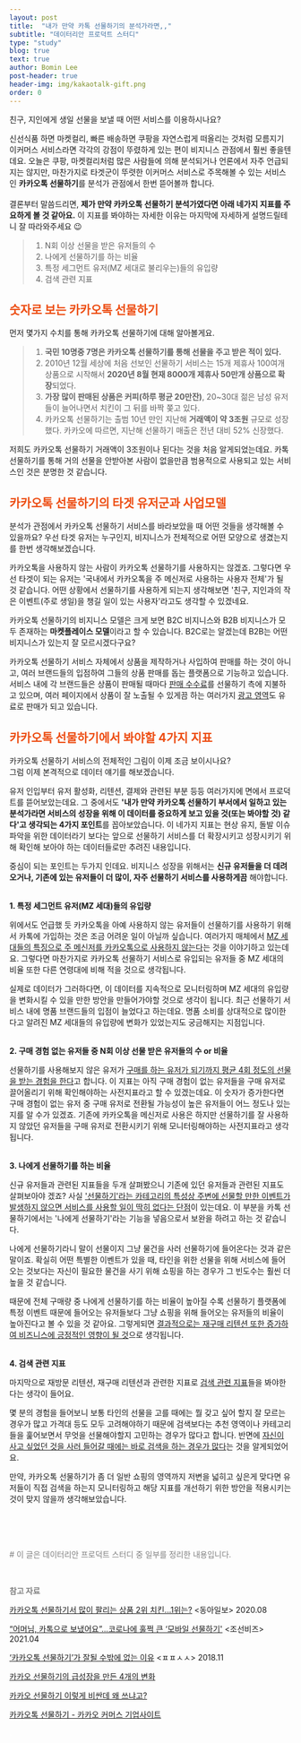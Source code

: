 ```yaml
---
layout: post
title:  "내가 만약 카톡 선물하기의 분석가라면,,"
subtitle: "데이터리안 프로덕트 스터디"
type: "study"
blog: true
text: true
author: Bomin Lee
post-header: true
header-img: img/kakaotalk-gift.png
order: 0
---
```

친구, 지인에게 생일 선물을 보낼 때 어떤 서비스를 이용하시나요?

신선식품 하면 마켓컬리, 빠른 배송하면 쿠팡을 자연스럽게 떠올리는 것처럼 모름지기 이커머스 서비스라면 각각의 강점이 뚜렸하게 있는 편이 비지니스 관점에서 훨씬 좋을텐데요. 오늘은 쿠팡, 마켓컬리처럼 많은 사람들에 의해 분석되거나 언론에서 자주 언급되지는 않지만, 마찬가지로 타겟군이 뚜렷한 이커머스 서비스로 주목해볼 수 있는 서비스인 **카카오톡 선물하기**를 분석가 관점에서 한번 뜯어볼까 합니다.  
<span style="color:white">.</span>  
결론부터 말씀드리면, **제가 만약 카카오톡 선물하기 분석가였다면 아래 네가지 지표를 주요하게 볼 것 같아요.** 이 지표를 봐야하는 자세한 이유는 마지막에 자세하게 설명드릴테니 잘 따라와주세요 😉    
  
> 1. N회 이상 선물을 받은 유저들의 수
> 2. 나에게 선물하기를 하는 비율
> 3. 특정 세그먼트 유저(MZ 세대로 불리우는)들의 유입량
> 4. 검색 관련 지표  
  

## <span style="color:#ed4e14">숫자로 보는 카카오톡 선물하기</span>

먼저 몇가지 수치를 통해 카카오톡 선물하기에 대해 알아볼게요.

> 1. **국민 10명중 7명은 카카오톡 선물하기를 통해 선물을 주고 받은 적이 있다.**
> 2. 2010년 12월 세상에 처음 선보인 선물하기 서비스는 15개 제휴사 100여개 상품으로 시작해서 **2020년 8월 현재 8000개 제휴사 50만개 상품으로 확장**되었다.
> 3. **가장 많이 판매된 상품은 커피(하루 평균 20만잔)**, 20~30대 젊은 남성 유저들이 늘어나면서 치킨이 그 뒤를 바짝 쫒고 있다.
> 4. 카카오톡 선물하기는 출범 10년 만인 지난해 **거래액이 약 3조원** 규모로 성장했다. 카카오에 따르면, 지난해 선물하기 매출은 전년 대비 52% 신장했다.  

저희도 카카오톡 선물하기 거래액이 3조원이나 된다는 것을 처음 알게되었는데요. 카톡 선물하기를 통해 거의 선물을 안받아본 사람이 없을만큼 범용적으로 사용되고 있는 서비스인 것은 분명한 것 같습니다. 

## <span style="color:#ed4e14">카카오톡 선물하기의 타겟 유저군과 사업모델</span>

분석가 관점에서 카카오톡 선물하기 서비스를 바라보았을 때 어떤 것들을 생각해볼 수 있을까요? 우선 타겟 유저는 누구인지, 비지니스가 전체적으로 어떤 모양으로 생겼는지를 한번 생각해보겠습니다.

카카오톡을 사용하지 않는 사람이 카카오톡 선물하기를 사용하지는 않겠죠. 그렇다면 우선 타겟이 되는 유저는 '국내에서 카카오톡을 주 메신저로 사용하는 사용자 전체'가 될 것 같습니다. 어떤 상황에서 선물하기를 사용하게 되는지 생각해보면 '친구, 지인과의 작은 이벤트(주로 생일)을 챙길 일이 있는 사용자'라고도 생각할 수 있겠네요.

카카오톡 선물하기의 비지니스 모델은 크게 보면 B2C 비지니스와 B2B 비지니스가 모두 존재하는 **마켓플레이스 모델**이라고 할 수 있습니다. B2C로는 알겠는데 B2B는 어떤 비지니스가 있는지 잘 모르시겠다구요?  

카카오톡 선물하기 서비스 자체에서 상품을 제작하거나 사입하여 판매를 하는 것이 아니고, 여러 브랜드들의 입점하여 그들의 상품 판매를 돕는 플랫폼으로 기능하고 있습니다. 서비스 내에 각 브랜드들은 상품이 판매될 때마다 <u>판매 수수료</u>를 선물하기 측에 지불하고 있으며, 여러 페이지에서 상품이 잘 노출될 수 있게끔 하는 여러가지 <u>광고 영역</u>도 유료로 판매가 되고 있습니다.

## <span style="color:#ed4e14">카카오톡 선물하기에서 봐야할 4가지 지표</span>

카카오톡 선물하기 서비스의 전체적인 그림이 이제 조금 보이시나요?  
그럼 이제 본격적으로 데이터 얘기를 해보겠습니다.  

유저 인입부터 유저 활성화, 리텐션, 결제와 관련된 부분 등등 여러가지에 면에서 프로덕트를 뜯어보았는데요. 그 중에서도 **'내가 만약 카카오톡 선물하기 부서에서 일하고 있는 분석가라면 서비스의 성장을 위해 이 데이터를 중요하게 보고 있을 것(또는 봐야할 것) 같다'고 생각되는 4가지 포인트**를 꼽아보았습니다. 이 네가지 지표는 현상 유지, 돌발 이슈 파악을 위한 데이터라기 보다는 앞으로 선물하기 서비스를 더 확장시키고 성장시키기 위해 확인해 보아야 하는 데이터들로만 추려진 내용입니다.

중심이 되는 포인트는 두가지 인데요. 비지니스 성장을 위해서는 **신규 유저들을 더 데려오거나, 기존에 있는 유저들이 더 많이, 자주 선물하기 서비스를 사용하게끔** 해야합니다.  
<span style="color:white">.</span>  

**1. 특정 세그먼트 유저(MZ 세대)들의 유입량**

위에서도 언급했 듯 카카오톡을 아예 사용하지 않는 유저들이 선물하기를 사용하기 위해서 카톡에 가입하는 것은 조금 어려운 일이 아닐까 싶습니다. 여러가지 매체에서 <u>MZ 세대들의 특징으로 주 메신저를 카카오톡으로 사용하지 않는다</u>는 것을 이야기하고 있는데요. 그렇다면 마찬가지로 카카오톡 선물하기 서비스로 유입되는 유저들 중 MZ 세대의 비율 또한 다른 연령대에 비해 적을 것으로 생각됩니다.

실제로 데이터가 그러하다면, 이 데이터를 지속적으로 모니터링하며 MZ 세대의 유입량을 변화시킬 수 있을 만한 방안을 만들어가야할 것으로 생각이 됩니다. 최근 선물하기 서비스 내에 명품 브랜드들의 입점이 늘었다고 하는데요. 명품 소비를 상대적으로 많이한다고 알려진 MZ 세대들의 유입량에 변화가 있었는지도 궁금해지는 지점입니다.  
<span style="color:white">.</span>  

**2. 구매 경험 없는 유저들 중 N회 이상 선물 받은 유저들의 수 or 비율**

선물하기를 사용해보지 않은 유저가 [구매를 하는 유저가 되기까지 평균 4회 정도의 선물을 받는 경험을 한다](https://www.donga.com/news/Economy/article/all/20200831/102727097/1)고 합니다. 이 지표는 아직 구매 경험이 없는 유저들을 구매 유저로 끌어올리기 위해 확인해야하는 사전지표라고 할 수 있겠는데요. 이 숫자가 증가한다면 구매 경험이 없는 유저 중 구매 유저로 전환될 가능성이 높은 유저들이 어느 정도나 있는지를 알 수가 있겠죠. 
기존에 카카오톡을 메신저로 사용은 하지만 선물하기를 잘 사용하지 않았던 유저들을 구매 유저로 전환시키기 위해 모니터링해야하는 사전지표라고 생각됩니다.  
<span style="color:white">.</span>  

**3. 나에게 선물하기를 하는 비율**

신규 유저들과 관련된 지표들을 두개 살펴봤으니 기존에 있던 유저들과 관련된 지표도 살펴보아야 겠죠? 사실 <u>'선물하기'라는 카테고리의 특성상 주변에 선물할 만한 이벤트가 발생하지 않으면 서비스를 사용할 일이 딱히 없다는 단점</u>이 있는데요. 이 부분을 카톡 선물하기에서는 '나에게 선물하기'라는 기능을 넣음으로서 보완을 하려고 하는 것 같습니다.

나에게 선물하기라니 말이 선물이지 그냥 물건을 사러 선물하기에 들어온다는 것과 같은 말이죠. 확실히 어떤 특별한 이벤트가 있을 때, 타인을 위한 선물을 위해 서비스에 들어오는 것보다는 자신이 필요한 물건을 사기 위해 쇼핑을 하는 경우가 그 빈도수는 훨씬 더 높을 것 같습니다.

때문에 전체 구매량 중 나에게 선물하기를 하는 비율이 높아질 수록 선물하기 플랫폼에 특정 이벤트 때문에 들어오는 유저들보다 그냥 쇼핑을 위해 들어오는 유저들의 비율이 높아진다고 볼 수 있을 것 같아요. 그렇게되면 <u>결과적으로는 재구매 리텐션 또한 증가하여 비즈니스에 긍정적인 영향이 될 것</u>으로 생각됩니다.  
<span style="color:white">.</span>  

**4. 검색 관련 지표**

마지막으로 재방문 리텐션, 재구매 리텐션과 관련한 지표로 <u>검색 관련 지표</u>들을 봐야한다는 생각이 들어요.

몇 분의 경험을 들어보니 보통 타인의 선물을 고를 때에는 뭘 갖고 싶어 할지 잘 모르는 경우가 많고 가격대 등도 모두 고려해야하기 때문에 검색보다는 추천 영역이나 카테고리들을 훑어보면서 무엇을 선물해야할지 고민하는 경우가 많다고 합니다. 반면에 <u>자신이 사고 싶었던 것을 사러 들어갈 때에는 바로 검색을 하는 경우가 많다</u>는 것을 알게되었어요.

만약, 카카오톡 선물하기가 좀 더 일반 쇼핑의 영역까지 저변을 넓히고 싶은게 맞다면 유저들이 직접 검색을 하는지 모니터링하고 해당 지표를 개선하기 위한 방안을 적용시키는 것이 맞지 않을까 생각해보았습니다.  

<span style="color:white">.</span>  
<span style="color:white">.</span>  
<span style="color:white">.</span>  

<span style="color:gray"> # 이 글은 데이터리안 프로덕트 스터디 중 일부를 정리한 내용입니다.</span>  

<span style="color:white">.</span>  

**<span style="color:gray">참고 자료</span>**

[카카오톡 선물하기서 많이 팔리는 상품 2위 치킨…1위는?](https://www.donga.com/news/Economy/article/all/20200831/102727097/1) <동아일보> 2020.08

[“어머님, 카톡으로 보냈어요”...코로나에 훌쩍 큰 ‘모바일 선물하기'](https://biz.chosun.com/site/data/html_dir/2021/02/14/2021021400015.html#:~:text=%EC%84%A0%EB%AC%BC%ED%95%98%EA%B8%B0%20%EC%84%9C%EB%B9%84%EC%8A%A4%EC%9D%98%20%EC%9B%90%EC%A1%B0,2173%EB%A7%8C%EB%AA%85%EC%9C%BC%EB%A1%9C%20%EC%A7%91%EA%B3%84%EB%90%90%EB%8B%A4.) <조선비즈> 2021.04

[‘카카오톡 선물하기’가 잘될 수밖에 없는 이유](https://ppss.kr/archives/178364) <ㅍㅍㅅㅅ> 2018.11

[카카오 선물하기의 급성장을 만든 4개의 변화](https://byline.network/2020/11/25-111/)

[카카오 선물하기 이렇게 비싼데 왜 쓰냐고?](https://beyondx.ai/%ec%b9%b4%ec%b9%b4%ec%98%a4-%ec%84%a0%eb%ac%bc%ed%95%98%ea%b8%b0-%ec%9d%b4%eb%a0%87%ea%b2%8c-%eb%b9%84%ec%8b%bc%eb%8d%b0-%ec%99%9c-%ec%93%b0%eb%83%90%ea%b3%a0/)

[카카오톡 선물하기 - 카카오 커머스 기업사이트](https://www.kakaocommerce.com/service/gift)  

<span style="color:white">.</span>  
  
